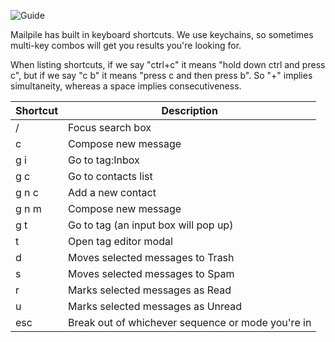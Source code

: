 ![Guide](https://github.com/pagekite/Mailpile/wiki/images/page-guide.png)

Mailpile has built in keyboard shortcuts. We use keychains, so sometimes multi-key combos will get you results you're looking for.

When listing shortcuts, if we say "ctrl+c" it means "hold down ctrl and press c", but if we say "c b" it means "press c and then press b". So "+" implies simultaneity, whereas a space implies consecutiveness. 

| Shortcut | Description                                                              |
| -------- | ------------------------------------------------------------------------ |
|  /       | Focus search box                                                         |
| c        | Compose new message                                                      |
| g i      | Go to tag:Inbox                                                          |
| g c      | Go to contacts list                                                      |
| g n c    | Add a new contact                                                        |
| g n m    | Compose new message                                                      |
| g t      | Go to tag (an input box will pop up)                                     |
| t        | Open tag editor modal                                                    |
| d        | Moves selected messages to Trash                                         |
| s        | Moves selected messages to Spam                                          |
| r        | Marks selected messages as Read                                          |
| u        | Marks selected messages as Unread                                        |
| esc      | Break out of whichever sequence or mode you're in                        |